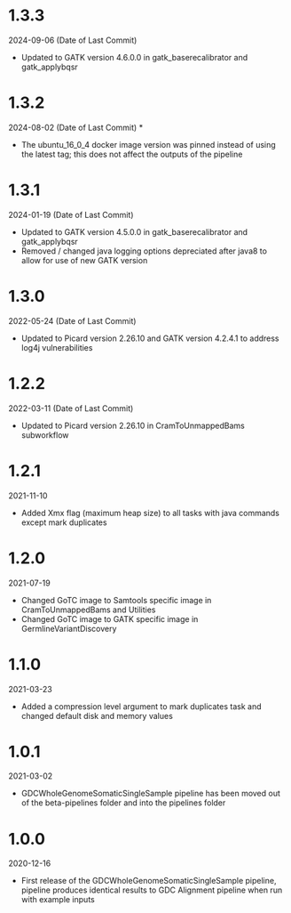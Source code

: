 # 1.3.3
2024-09-06 (Date of Last Commit)

* Updated to GATK version 4.6.0.0 in gatk_baserecalibrator and gatk_applybqsr

# 1.3.2
2024-08-02  (Date of Last Commit)
* 
* The ubuntu_16_0_4 docker image version was pinned instead of using the latest tag; this does not affect the outputs of the pipeline

# 1.3.1
2024-01-19 (Date of Last Commit)

* Updated to GATK version 4.5.0.0 in gatk_baserecalibrator and gatk_applybqsr
* Removed / changed java logging options depreciated after java8 to allow for use of new GATK version

# 1.3.0
2022-05-24 (Date of Last Commit)

* Updated to Picard version 2.26.10 and GATK version 4.2.4.1 to address log4j vulnerabilities

# 1.2.2
2022-03-11 (Date of Last Commit)

* Updated to Picard version 2.26.10 in CramToUnmappedBams subworkflow

# 1.2.1
2021-11-10

* Added Xmx flag (maximum heap size) to all tasks with java commands except mark duplicates

# 1.2.0
2021-07-19

* Changed GoTC image to Samtools specific image in CramToUnmappedBams and Utilities
* Changed GoTC image to GATK specific image in GermlineVariantDiscovery

# 1.1.0
2021-03-23

* Added a compression level argument to mark duplicates task and changed default disk and memory values

# 1.0.1
2021-03-02

* GDCWholeGenomeSomaticSingleSample pipeline has been moved out of the beta-pipelines folder and into the pipelines folder

# 1.0.0
2020-12-16

* First release of the GDCWholeGenomeSomaticSingleSample pipeline, pipeline produces identical results to GDC Alignment pipeline when run with example inputs